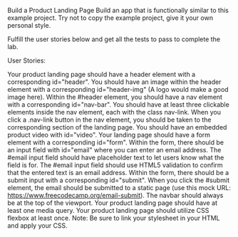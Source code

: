 Build a Product Landing Page
Build an app that is functionally similar to this example project. Try not to copy the example project, give it your own personal style.

Fulfill the user stories below and get all the tests to pass to complete the lab.

User Stories:

Your product landing page should have a header element with a corresponding id="header".
You should have an image within the header element with a corresponding id="header-img" (A logo would make a good image here).
Within the #header element, you should have a nav element with a corresponding id="nav-bar".
You should have at least three clickable elements inside the nav element, each with the class nav-link.
When you click a .nav-link button in the nav element, you should be taken to the corresponding section of the landing page.
You should have an embedded product video with id="video".
Your landing page should have a form element with a corresponding id="form".
Within the form, there should be an input field with id="email" where you can enter an email address.
The #email input field should have placeholder text to let users know what the field is for.
The #email input field should use HTML5 validation to confirm that the entered text is an email address.
Within the form, there should be a submit input with a corresponding id="submit".
When you click the #submit element, the email should be submitted to a static page (use this mock URL: https://www.freecodecamp.org/email-submit).
The navbar should always be at the top of the viewport.
Your product landing page should have at least one media query.
Your product landing page should utilize CSS flexbox at least once.
Note: Be sure to link your stylesheet in your HTML and apply your CSS.
